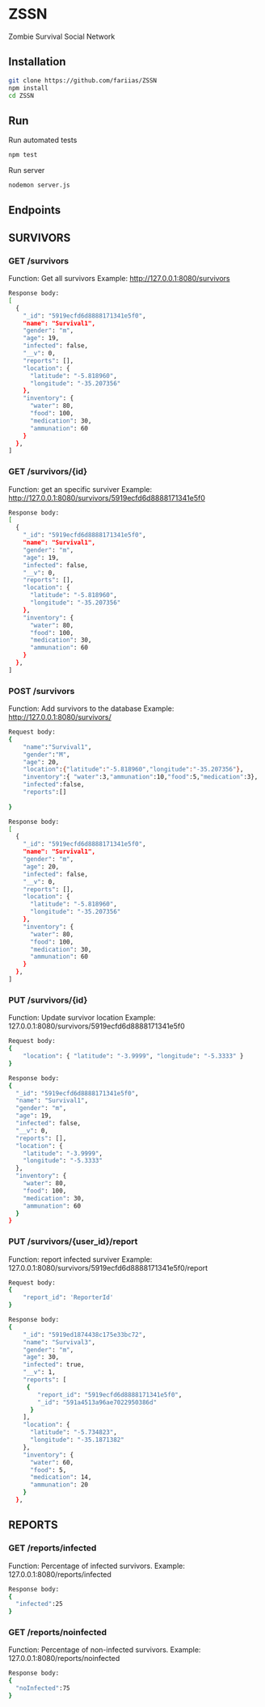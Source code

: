 # ZSSN
Zombie Survival Social Network

## Installation
```bash
git clone https://github.com/fariias/ZSSN
npm install 
cd ZSSN
```
## Run
Run automated tests
```bash
npm test
```
Run server
```bash
nodemon server.js
```

## Endpoints

## SURVIVORS

### GET /survivors
Function: Get all survivors
Example: http://127.0.0.1:8080/survivors
```bash
Response body:
[
  {
    "_id": "5919ecfd6d8888171341e5f0",
    "name": "Survival1",
    "gender": "m",
    "age": 19,
    "infected": false,
    "__v": 0,
    "reports": [],
    "location": {
      "latitude": "-5.818960",
      "longitude": "-35.207356"
    },
    "inventory": {
      "water": 80,
      "food": 100,
      "medication": 30,
      "ammunation": 60
    }
  },
]
```

### GET /survivors/{id}
Function: get an specific surviver
Example: http://127.0.0.1:8080/survivors/5919ecfd6d8888171341e5f0
 
```bash
Response body:
[
  {
    "_id": "5919ecfd6d8888171341e5f0",
    "name": "Survival1",
    "gender": "m",
    "age": 19,
    "infected": false,
    "__v": 0,
    "reports": [],
    "location": {
      "latitude": "-5.818960",
      "longitude": "-35.207356"
    },
    "inventory": {
      "water": 80,
      "food": 100,
      "medication": 30,
      "ammunation": 60
    }
  },
]
```
### POST /survivors
Function: Add survivors to the database
Example: http://127.0.0.1:8080/survivors/
```bash
Request body:
{
	"name":"Survival1",
	"gender":"M",
	"age": 20,
	"location":{"latitude":"-5.818960","longitude":"-35.207356"},
	"inventory":{ "water":3,"ammunation":10,"food":5,"medication":3},
	"infected":false,
	"reports":[]
	
}
```
```bash
Response body:
[
  {
    "_id": "5919ecfd6d8888171341e5f0",
    "name": "Survival1",
    "gender": "m",
    "age": 20,
    "infected": false,
    "__v": 0,
    "reports": [],
    "location": {
      "latitude": "-5.818960",
      "longitude": "-35.207356"
    },
    "inventory": {
      "water": 80,
      "food": 100,
      "medication": 30,
      "ammunation": 60
    }
  },
]
```

### PUT /survivors/{id}
Function: Update survivor location
Example: 127.0.0.1:8080/survivors/5919ecfd6d8888171341e5f0
```bash
Request body:
{
	"location": { "latitude": "-3.9999", "longitude": "-5.3333" }
}
```
```bash
Response body:
{
  "_id": "5919ecfd6d8888171341e5f0",
  "name": "Survival1",
  "gender": "m",
  "age": 19,
  "infected": false,
  "__v": 0,
  "reports": [],
  "location": {
    "latitude": "-3.9999",
    "longitude": "-5.3333"
  },
  "inventory": {
    "water": 80,
    "food": 100,
    "medication": 30,
    "ammunation": 60
  }
}
```

### PUT /survivors/{user_id}/report
Function: report infected surviver
Example: 127.0.0.1:8080/survivors/5919ecfd6d8888171341e5f0/report
```bash
Request body:
{
	"report_id": 'ReporterId'
}
```
```bash
Response body:
{
    "_id": "5919ed1874438c175e33bc72",
    "name": "Survival3",
    "gender": "m",
    "age": 30,
    "infected": true,
    "__v": 1,
    "reports": [
     {
        "report_id": "5919ecfd6d8888171341e5f0",
        "_id": "591a4513a96ae7022950386d"
      }
    ],
    "location": {
      "latitude": "-5.734823",
      "longitude": "-35.1871382"
    },
    "inventory": {
      "water": 60,
      "food": 5,
      "medication": 14,
      "ammunation": 20
    }
  },
```
## REPORTS

### GET /reports/infected
Function: Percentage of infected survivors.
Example: 127.0.0.1:8080/reports/infected
```bash
Response body:
{
  "infected":25
}
```

### GET /reports/noinfected
Function: Percentage of non-infected survivors.
Example: 127.0.0.1:8080/reports/noinfected
```bash
Response body:
{
  "noInfected":75
}
```
